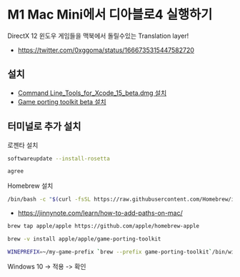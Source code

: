 # M1 Mac Mini에서 디아블로4 실행하기

DirectX 12 윈도우 게임들을 맥북에서 돌릴수있는 Translation layer! 

- https://twitter.com/0xggoma/status/1666735315447582720

## 설치


- [Command Line_Tools_for_Xcode_15_beta.dmg 설치](https://developer.apple.com/download/all/?q=xcode%2015)
- [Game porting toolkit beta 설치](https://developer.apple.com/download/all/?q=game%20porting%20toolkit)


## 터미널로 추가 설치


로젠타 설치

```bash
softwareupdate --install-rosetta
```

```bash
agree
```

Homebrew 설치

```bash
/bin/bash -c "$(curl -fsSL https://raw.githubusercontent.com/Homebrew/install/HEAD/install.sh)"
```

- https://jinnynote.com/learn/how-to-add-paths-on-mac/

```bash
brew tap apple/apple https://github.com/apple/homebrew-apple
```

```bash
brew -v install apple/apple/game-porting-toolkit
```

```bash
WINEPREFIX=~/my-game-prefix `brew --prefix game-porting-toolkit`/bin/wine64 winecfg
```

Windows 10
-> 적용
-> 확인